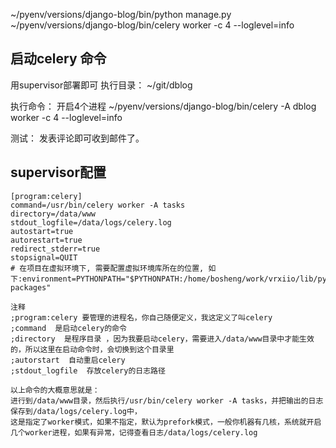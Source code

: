 ~/pyenv/versions/django-blog/bin/python manage.py  ~/pyenv/versions/django-blog/bin/celery  worker  -c  4  --loglevel=info

## 启动celery 命令
用supervisor部署即可
执行目录： 
~/git/dblog

执行命令： 开启4个进程
~/pyenv/versions/django-blog/bin/celery  -A  dblog  worker -c  4  --loglevel=info


测试： 发表评论即可收到邮件了。

## supervisor配置
```
[program:celery]
command=/usr/bin/celery worker -A tasks
directory=/data/www
stdout_logfile=/data/logs/celery.log
autostart=true
autorestart=true
redirect_stderr=true
stopsignal=QUIT
# 在项目在虚拟环境下, 需要配置虚拟环境库所在的位置, 如下:environment=PYTHONPATH="$PYTHONPATH:/home/bosheng/work/vrxiio/lib/python2.7/site-packages"  

注释
;program:celery 要管理的进程名，你自己随便定义，我这定义了叫celery
;command  是启动celery的命令
;directory  是程序目录 ，因为我要启动celery，需要进入/data/www目录中才能生效的，所以这里在启动命令时，会切换到这个目录里
;autorstart  自动重启celery
;stdout_logfile  存放celery的日志路径

以上命令的大概意思就是：
进行到/data/www目录，然后执行/usr/bin/celery worker -A tasks，并把输出的日志保存到/data/logs/celery.log中，
这是指定了worker模式，如果不指定，默认为prefork模式，一般你机器有几核，系统就开启几个worker进程，如果有异常，记得查看日志/data/logs/celery.log
```